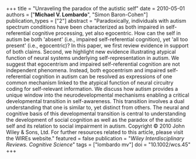 +++
title = "Unraveling the paradox of the autistic self"
date = 2010-05-01
authors = ["**Michael V. Lombardo**", "Simon Baron-Cohen"]
publication_types = ["2"]
abstract = "Paradoxically, individuals with autism spectrum conditions have been characterized as both impaired in self-referential cognitive processing, yet also egocentric. How can the self in autism be both 'absent' (i.e., impaired self-referential cognition), yet 'all too present' (i.e., egocentric)? In this paper, we first review evidence in support of both claims. Second, we highlight new evidence illustrating atypical function of neural systems underlying self-representation in autism. We suggest that egocentrism and impaired self-referential cognition are not independent phenomena. Instead, both egocentrism and impaired self-referential cognition in autism can be resolved as expressions of one common mechanism linked to the atypical function of neural circuitry coding for self-relevant information. We discuss how autism provides a unique window into the neurodevelopmental mechanisms enabling a critical developmental transition in self-awareness. This transition involves a dual understanding that one is similar to, yet distinct from others. The neural and cognitive basis of this developmental transition is central to understanding the development of social cognition as well as the paradox of the autistic self and its relation to social impairment in autism. Copyright © 2010 John Wiley & Sons, Ltd. For further resources related to this article, please visit the WIREs website."
featured = false
publication = "*Wiley Interdisciplinary Reviews. Cognitive Science*"
tags = ["lombardo mv"]
doi = "10.1002/wcs.45"
+++

